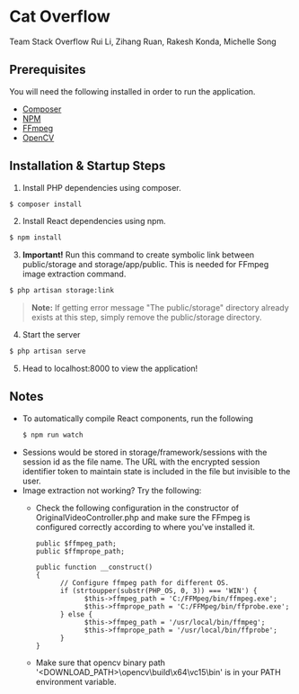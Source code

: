 # Cat Overflow
Team Stack Overflow
Rui Li, Zihang Ruan, Rakesh Konda, Michelle Song

## Prerequisites
You will need the following installed in order to run the application.
- [Composer](https://getcomposer.org/)
- [NPM](https://nodejs.org/)
- [FFmpeg](https://www.ffmpeg.org/download.html)
- [OpenCV](https://opencv.org/releases.html)

## Installation & Startup Steps
1. Install PHP dependencies using composer.
```bash
$ composer install
```
2. Install React dependencies using npm.
```bash
$ npm install
```
3. **Important!** Run this command to create symbolic link between public/storage and storage/app/public. This is needed for FFmpeg image extraction command.
```bash
$ php artisan storage:link
```
> **Note:** If getting error message "The public/storage" directory already exists at this step, simply remove the public/storage directory.
4. Start the server
```bash
$ php artisan serve
```
5. Head to localhost:8000 to view the application!

## Notes
* To automatically compile React components, run the following
  ```bash
  $ npm run watch
  ```
* Sessions would be stored in storage/framework/sessions with the session id as the file name. The URL with the encrypted session identifier token to maintain state is included in the file but invisible to the user.
* Image extraction not working? Try the following:
    * Check the following configuration in the constructor of OriginalVideoController.php and make sure the FFmpeg is configured correctly according to where you've installed it.
      
      ```
      public $ffmpeg_path;
      public $ffmprope_path;

      public function __construct()
      {
            // Configure ffmpeg path for different OS.
            if (strtoupper(substr(PHP_OS, 0, 3)) === 'WIN') {
                  $this->ffmpeg_path = 'C:/FFMpeg/bin/ffmpeg.exe';
                  $this->ffmprope_path = 'C:/FFMpeg/bin/ffprobe.exe';
            } else {
                  $this->ffmpeg_path = '/usr/local/bin/ffmpeg';
                  $this->ffmprope_path = '/usr/local/bin/ffprobe';
            }
      }
      ```
    * Make sure that opencv binary path '<DOWNLOAD_PATH>\opencv\build\x64\vc15\bin' is in your PATH environment variable.

